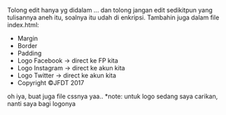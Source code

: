 Tolong edit hanya yg didalam <body>...</body> dan tolong jangan edit sedikitpun yang tulisannya aneh itu, soalnya itu udah di enkripsi. Tambahin juga dalam file index.html:
- Margin
- Border
- Padding
- Logo Facebook -> direct ke FP kita
- Logo Instagram -> direct ke akun kita
- Logo Twitter -> direct ke akun kita
- Copyright ©JFDT 2017

oh iya, buat juga file cssnya yaa..
*note: untuk logo sedang saya carikan, nanti saya bagi logonya
